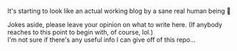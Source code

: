 It's starting to look like an actual working blog by a sane real human being 🥰

Jokes aside, please leave your opinion on what to write here. (If anybody reaches to this point to begin with, of course, lol.)<br>
I'm not sure if there's any useful info I can give off of this repo...
